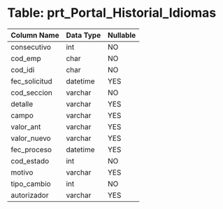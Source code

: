 # Table: prt_Portal_Historial_Idiomas

| Column Name | Data Type | Nullable |
|-------------|-----------|----------|
| consecutivo | int | NO |
| cod_emp | char | NO |
| cod_idi | char | NO |
| fec_solicitud | datetime | YES |
| cod_seccion | varchar | NO |
| detalle | varchar | YES |
| campo | varchar | YES |
| valor_ant | varchar | YES |
| valor_nuevo | varchar | YES |
| fec_proceso | datetime | YES |
| cod_estado | int | NO |
| motivo | varchar | YES |
| tipo_cambio | int | NO |
| autorizador | varchar | YES |
